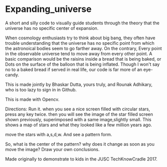 # Expanding_universe
A short and silly code to visually guide students through the theory that the universe has no specific center of expansion.

When cosmology enthusiasts try to think about big bang, they often have trouble understanding that the universe has no specific point from which the astronoical bodies seem to go farther away.
On the contrary, Every point in the observable universe tend to move away from every other point.
A basic comparison would be the raisins inside a bread that is being baked, or Dots on the surface of the balloon that is being inflated.
Though I won't say no to a baked bread if served in real life, our code is far more of an eye-candy.

This is made jointly by Bhaskar Dutta, yours truly, and Rounak Adhikary, who is too lazy to sign in in Github.

This is made with Opencv.

Directions: Run it. when you see a nice screen filled with circular stars, press any key twice.
then you will see the image of the star filled screen shown previously, superimposed with a same image,slightly small. This shows a map of stars and what they looked like a few million years ago.

move the stars with a,s,d,w. And see a pattern form.

So, what is the center of the pattern?
why does it change as soon as you move the image?
Draw your own conclusions.

Made originally to demonstrate to kids in the JUSC TechKnowCradle 2017.
